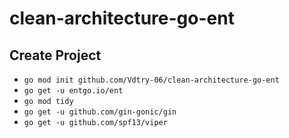 # clean-architecture-go-ent

## Create Project

+ `go mod init github.com/Vdtry-06/clean-architecture-go-ent`
+ `go get -u entgo.io/ent`
+ `go mod tidy`
+ `go get -u github.com/gin-gonic/gin`
+ `go get -u github.com/spf13/viper`
